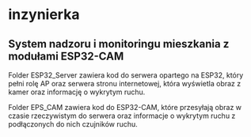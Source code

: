 # inzynierka
## System nadzoru i monitoringu mieszkania z modułami ESP32-CAM

Folder ESP32_Server zawiera kod do serwera opartego na ESP32, który pełni rolę AP oraz serwera stronu internetowej, która wyświetla obraz z kamer oraz informację o wykrytym ruchu.

Folder EPS_CAM zawiera kod do ESP32-CAM, które przesyłają obraz w czasie rzeczywistym do serwera oraz informacje o wykrytym ruchu z podłączonych do nich czujników ruchu.
